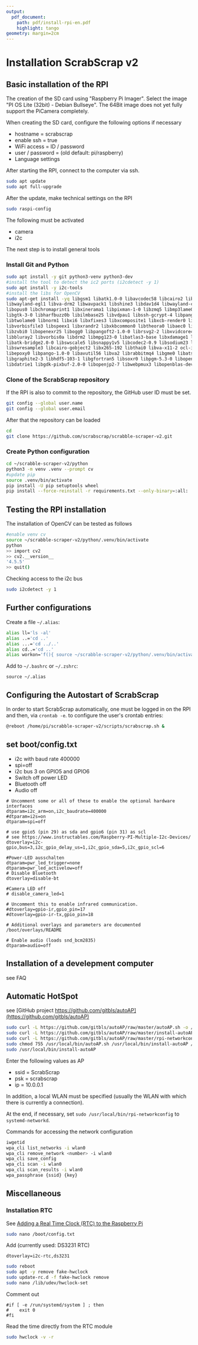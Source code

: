 ```yaml
---
output:
  pdf_document:
    path: pdf/install-rpi-en.pdf
    highlight: tango
geometry: margin=2cm
---
```


# Installation ScrabScrap v2

## Basic installation of the RPI

The creation of the SD card using "Raspberry Pi Imager". Select the image "PI OS Lite (32bit) - Debian Bullseye".
The 64Bit image does not yet fully support the PiCamera completely.

When creating the SD card, configure the following options if necessary

- hostname = scrabscrap
- enable ssh = true
- WiFi access = ID / password
- user / password = (old default: pi/raspberry)
- Language settings

After starting the RPI, connect to the computer via ssh.

```bash
sudo apt update
sudo apt full-upgrade
```

After the update, make technical settings on the RPI

```bash
sudo raspi-config
```

The following must be activated

- camera
- i2c

The next step is to install general tools

### Install Git and Python

```bash
sudo apt install -y git python3-venv python3-dev
#install the tool to detect the ic2 ports (i2cdetect -y 1)
sudo apt install -y i2c-tools
#install the libs for OpenCV
sudo apt-get install -yq libgsm1 libatk1.0-0 libavcodec58 libcairo2 libvpx6 libvorbisenc2 
libwayland-egl1 libva-drm2 libwavpack1 libshine3 libdav1d4 libwayland-client0 libxcursor1 
libopus0 libchromaprint1 libxinerama1 libpixman-1-0 libzmq5 libmp3lame0 libxcb-shm0 libsz2 
libgtk-3-0 libharfbuzz0b libilmbase25 libvdpau1 libssh-gcrypt-4 libpangocairo-1.0-0 
libtwolame0 libnorm1 libxi6 libxfixes3 libxcomposite1 libxcb-render0 libwayland-cursor0 
libvorbisfile3 libspeex1 libxrandr2 libxkbcommon0 libtheora0 libaec0 libx264-160 libaom0 
libzvbi0 libopenexr25 libogg0 libpangoft2-1.0-0 librsvg2-2 libxvidcore4 libsrt1.4-gnutls 
libbluray2 libvorbis0a libdrm2 libmpg123-0 libatlas3-base libxdamage1 libavformat58 
libatk-bridge2.0-0 libswscale5 libsnappy1v5 libcodec2-0.9 libsodium23 libudfread0 
libswresample3 libcairo-gobject2 libx265-192 libthai0 libva-x11-2 ocl-icd-libopencl1 
libepoxy0 libpango-1.0-0 libavutil56 libva2 librabbitmq4 libgme0 libatspi2.0-0 
libgraphite2-3 libhdf5-103-1 libgfortran5 libsoxr0 libpgm-5.3-0 libopenmpt0 libxrender1 
libdatrie1 libgdk-pixbuf-2.0-0 libopenjp2-7 libwebpmux3 libopenblas-dev --fix-missing
```

### Clone of the ScrabScrap repository

If the RPI is also to commit to the repository, the GitHub user ID must be set.

```bash
git config --global user.name
git config --global user.email
```

After that the repository can be loaded

```bash
cd
git clone https://github.com/scrabscrap/scrabble-scraper-v2.git
```

### Create Python configuration

```bash
cd ~/scrabble-scraper-v2/python
python3 -m venv .venv --prompt cv
#update pip
source .venv/bin/activate
pip install -U pip setuptools wheel
pip install --force-reinstall -r requirements.txt --only-binary=:all:
```

## Testing the RPI installation

The installation of OpenCV can be tested as follows

```bash
#enable venv cv
source ~/scrabble-scraper-v2/python/.venv/bin/activate
python
>> import cv2
>> cv2.__version__
'4.5.5'
>> quit()
```

Checking access to the i2c bus

```bash
sudo i2cdetect -y 1
```

## Further configurations

Create a file ``~/.alias``:

```bash
alias ll='ls -al'
alias ..='cd ..'
alias ...='cd ../..'
alias cd..='cd ..'
alias workon='f(){ source ~/scrabble-scraper-v2/python/.venv/bin/activate; }; f'
```

Add to `~/.bashrc` or `~/.zshrc`:

```text
source ~/.alias
```

## Configuring the Autostart of ScrabScrap

In order to start ScrabScrap automatically, one must be logged in on the RPI and then, via `crontab -e`.
to configure the user's crontab entries:

```bash
@reboot /home/pi/scrabble-scraper-v2/scripts/scrabscrap.sh &
```

## set boot/config.txt

- i2c with baud rate 400000
- spi=off
- i2c bus 3 on GPIO5 and GPIO6
- Switch off power LED
- Bluetooth off
- Audio off

```text
# Uncomment some or all of these to enable the optional hardware interfaces
dtparam=i2c_arm=on,i2c_baudrate=400000
#dtparam=i2s=on
dtparam=spi=off

# use gpio5 (pin 29) as sda and gpio6 (pin 31) as scl
# see https://www.instructables.com/Raspberry-PI-Multiple-I2c-Devices/
dtoverlay=i2c-gpio,bus=3,i2c_gpio_delay_us=1,i2c_gpio_sda=5,i2c_gpio_scl=6

#Power-LED ausschalten
dtparam=pwr_led_trigger=none
dtparam=pwr_led_activelow=off
# Disable Bluetooth
dtoverlay=disable-bt

#Camera LED off
# disable_camera_led=1

# Uncomment this to enable infrared communication.
#dtoverlay=gpio-ir,gpio_pin=17
#dtoverlay=gpio-ir-tx,gpio_pin=18

# Additional overlays and parameters are documented /boot/overlays/README

# Enable audio (loads snd_bcm2835)
dtparam=audio=off
```

## Installation of a develepment computer

see FAQ

## Automatic HotSpot

see [GitHub project https://github.com/gitbls/autoAP](https://github.com/gitbls/autoAP)

```bash
sudo curl -L https://github.com/gitbls/autoAP/raw/master/autoAP.sh -o /usr/local/bin/autoAP.sh
sudo curl -L https://github.com/gitbls/autoAP/raw/master/install-autoAP -o /usr/local/bin/install-autoAP
sudo curl -L https://github.com/gitbls/autoAP/raw/master/rpi-networkconfig -o /usr/local/bin/rpi-networkconfig
sudo chmod 755 /usr/local/bin/autoAP.sh /usr/local/bin/install-autoAP /usr/local/bin/rpi-networkconfig
sudo /usr/local/bin/install-autoAP
```

Enter the following values as AP

- ssid = ScrabScrap
- psk = scrabscrap
- ip = 10.0.0.1

In addition, a local WLAN must be specified (usually the WLAN with which there is currently a connection).

At the end, if necessary, set `sudo /usr/local/bin/rpi-networkconfig` to `systemd-networkd`.

Commands for accessing the network configuration

```bash
iwgetid
wpa_cli list_networks -i wlan0
wpa_cli remove_network <number> -i wlan0
wpa_cli save_config
wpa_cli scan -i wlan0
wpa_cli scan_results -i wlan0
wpa_passphrase {ssid} {key}
```

## Miscellaneous

### Installation RTC

See [Adding a Real Time Clock (RTC) to the Raspberry Pi](https://pimylifeup.com/raspberry-pi-rtc/)

```bash
sudo nano /boot/config.txt
```

Add (currently used: DS3231 RTC)

```text
dtoverlay=i2c-rtc,ds3231
```

```bash
sudo reboot
sudo apt -y remove fake-hwclock
sudo update-rc.d -f fake-hwclock remove
sudo nano /lib/udev/hwclock-set
```

Comment out

```text
#if [ -e /run/systemd/system ] ; then
#    exit 0
#fi
```

Read the time directly from the RTC module

```bash
sudo hwclock -v -r
```
